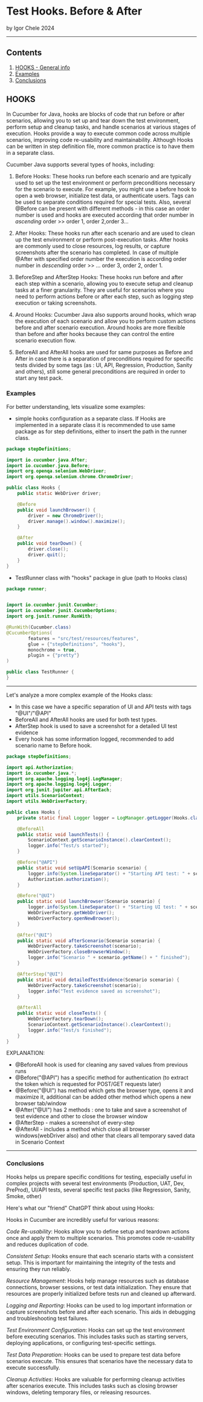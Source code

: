 # Test Hooks. Before & After

by Igor Chele
2024

***

## Contents

1. [HOOKS - General info](#hooks)
2. [Examples](#examples)
3. [Conclusions](#conclusions)

## HOOKS

In Cucumber for Java, hooks are blocks of code that run before or after scenarios,
allowing you to set up and tear down the test environment, perform setup and cleanup tasks,
and handle scenarios at various stages of execution. Hooks provide a way to execute common
code across multiple scenarios, improving code re-usability and maintainability. Although Hooks can
be written in step definition file, more common practice is to have them in a separate class.

Cucumber Java supports several types of hooks, including:

1. Before Hooks: These hooks run before each scenario and are typically used to set up the
   test environment or perform preconditions necessary for the scenario to execute.
   For example, you might use a before hook to open a web browser, initialize test data,
   or authenticate users. Tags can be used to separate conditions required for special tests.
   Also, several @Before can be present with different methods - in this case an order number is used
   and hooks are executed according that order number in *ascending* order >> order 1, order 2,order 3...


2. After Hooks: These hooks run after each scenario and are used to clean up the test environment
   or perform post-execution tasks. After hooks are commonly used to close resources, log results,
   or capture screenshots after the scenario has completed. In case of multiple @After with specified order number
   the execution is according order number in *descending* order >> ... order 3, order 2, order 1.


3. BeforeStep and AfterStep Hooks: These hooks run before and after each step within a scenario,
   allowing you to execute setup and cleanup tasks at a finer granularity. They are useful for
   scenarios where you need to perform actions before or after each step, such as logging step
   execution or taking screenshots.


4. Around Hooks: Cucumber Java also supports around hooks, which wrap the execution of each
   scenario and allow you to perform custom actions before and after scenario execution.
   Around hooks are more flexible than before and after hooks because they can control the entire
   scenario execution flow.


5. BeforeAll and AfterAll hooks are used for same purposes as Before and After in case there is a separation of
   preconditions required for specific tests divided by some tags (as : UI, API, Regression, Production,
   Sanity and others), still some general preconditions are required in order to start any test pack.

### Examples

For better understanding, lets visualize some examples:

- simple hooks configuration as a separate class. If Hooks are implemented in a separate class it is
  recommended to use same package as for step definitions, either to insert the path in the runner class.

```java
package stepDefinitions;

import io.cucumber.java.After;
import io.cucumber.java.Before;
import org.openqa.selenium.WebDriver;
import org.openqa.selenium.chrome.ChromeDriver;

public class Hooks {
    public static WebDriver driver;

    @Before
    public void launchBrowser() {
        driver = new ChromeDriver();
        driver.manage().window().maximize();
    }

    @After
    public void tearDown() {
        driver.close();
        driver.quit();
    }
}
```

- TestRunner class with "hooks" package in glue (path to Hooks class)

```java
package runner;


import io.cucumber.junit.Cucumber;
import io.cucumber.junit.CucumberOptions;
import org.junit.runner.RunWith;

@RunWith(Cucumber.class)
@CucumberOptions(
        features = "src/test/resources/features",
        glue = {"stepDefinitions", "hooks"},
        monochrome = true,
        plugin = {"pretty"}
)

public class TestRunner {
}
```

***

Let's analyze a more complex example of the Hooks class:

- In this case we have a specific separation of UI and API tests with tags "@UI"/"@API"
- BeforeAll and AfterAll hooks are used for both test types.
- AfterStep hook is used to save a screenshot for a detailed UI test evidence
- Every hook has some information logged, recommended to add scenario name to Before hook.

```java
package stepDefinitions;

import api.Authorization;
import io.cucumber.java.*;
import org.apache.logging.log4j.LogManager;
import org.apache.logging.log4j.Logger;
import org.junit.jupiter.api.AfterEach;
import utils.ScenarioContext;
import utils.WebDriverFactory;

public class Hooks {
    private static final Logger logger = LogManager.getLogger(Hooks.class);

    @BeforeAll
    public static void launchTests() {
        ScenarioContext.getScenarioInstance().clearContext();
        logger.info("Test/s started");
    }

    @Before("@API")
    public static void setUpAPI(Scenario scenario) {
        logger.info(System.lineSeparator() + "Starting API test: " + scenario.getName());
        Authorization.authorization();
    }

    @Before("@UI")
    public static void launchBrowser(Scenario scenario) {
        logger.info(System.lineSeparator() + "Starting UI test: " + scenario.getName());
        WebDriverFactory.getWebDriver();
        WebDriverFactory.openNewBrowser();
    }

    @After("@UI")
    public static void afterScenario(Scenario scenario) {
        WebDriverFactory.takeScreenshot(scenario);
        WebDriverFactory.closeBrowserWindow();
        logger.info("Scenario " + scenario.getName() + " finished");
    }

    @AfterStep("@UI")
    public static void detailedTestEvidence(Scenario scenario) {
        WebDriverFactory.takeScreenshot(scenario);
        logger.info("Test evidence saved as screenshot");
    }

    @AfterAll
    public static void closeTests() {
        WebDriverFactory.tearDown();
        ScenarioContext.getScenarioInstance().clearContext();
        logger.info("Test/s finished");
    }
}
```

EXPLANATION:

- @BeforeAll hook is used for cleaning any saved values from previous runs
- @Before("@API") has a specific method for authentication (to extract the token which is requested for POST/GET
  requests later)
- @Before("@UI") has method which gets the browser type, opens it and maximize it, additional can be added other
  method which opens a new browser tab/window
- @After("@UI") has 2 methods : one to take and save a screenshot of test evidence and other to close the browser window
- @AfterStep - makes a screenshot of every-step
- @AfterAll - includes a method which close all browser windows(webDriver also) and other that clears all temporary
  saved data in Scenario Context

***

### Conclusions

Hooks helps us prepare specific conditions for testing, especially useful in complex projects with several test
environments (Production, UAT, Dev, PreProd), UI/API tests, several specific test packs (like Regression, Sanity, Smoke,
other)

Here's what our "friend" ChatGPT think about using Hooks:

Hooks in Cucumber are incredibly useful for various reasons:

*Code Re-usability*: Hooks allow you to define setup and teardown actions once and apply them to multiple scenarios.
This promotes code re-usability and reduces duplication of code.

*Consistent Setup*: Hooks ensure that each scenario starts with a consistent setup. This is important for maintaining
the integrity of the tests and ensuring they run reliably.

*Resource Management*: Hooks help manage resources such as database connections, browser sessions, or test data
initialization. They ensure that resources are properly initialized before tests run and cleaned up afterward.

*Logging and Reporting*: Hooks can be used to log important information or capture screenshots before and after each
scenario. This aids in debugging and troubleshooting test failures.

*Test Environment Configuration*: Hooks can set up the test environment before executing scenarios. This includes
tasks such as starting servers, deploying applications, or configuring test-specific settings.

*Test Data Preparation*: Hooks can be used to prepare test data before scenarios execute. This ensures that scenarios
have the necessary data to execute successfully.

*Cleanup Activities*: Hooks are valuable for performing cleanup activities after scenarios execute. This includes tasks
such as closing browser windows, deleting temporary files, or releasing resources.
